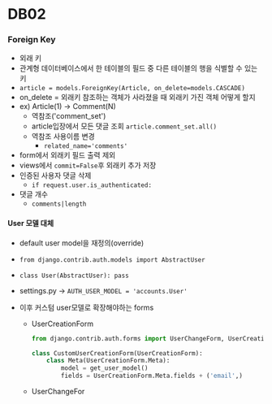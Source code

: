 # DB02

### Foreign Key

- 외래 키 
- 관계형 데이터베이스에서 한 테이블의 필드 중 다른 테이블의 행을 식별할 수 있는 키
- `article = models.ForeignKey(Article, on_delete=models.CASCADE)`
- on_delete = 외래키 참조하는 객체가 사라졌을 때 외래키 가진 객체 어떻게 할지 
- ex) Article(1) -> Comment(N)
  - 역참조('comment_set')
  - article입장에서 모든 댓글 조회 `article.comment_set.all()`
  - 역참조 사용이름 변경
    - `related_name='comments'`
- form에서 외래키 필드 출력 제외
- views에서 `commit=False`후 외래키 추가 저장
- 인증된 사용자 댓글 삭제 
  - `if request.user.is_authenticated:`
- 댓글 개수
  - `comments|length`



#### User 모델 대체

- default user model을 재정의(override)

- `from django.contrib.auth.models import AbstractUser`

- `class User(AbstractUser): pass`

- settings.py -> `AUTH_USER_MODEL = 'accounts.User'`

- 이후 커스텀 user모델로 확장해야하는 forms

  - UserCreationForm

    ```python
    from django.contrib.auth.forms import UserChangeForm, UserCreationForm
    
    class CustomUserCreationForm(UserCreationForm):
        class Meta(UserCreationForm.Meta):
            model = get_user_model()
            fields = UserCreationForm.Meta.fields + ('email',)
    ```

    

  - UserChangeFor